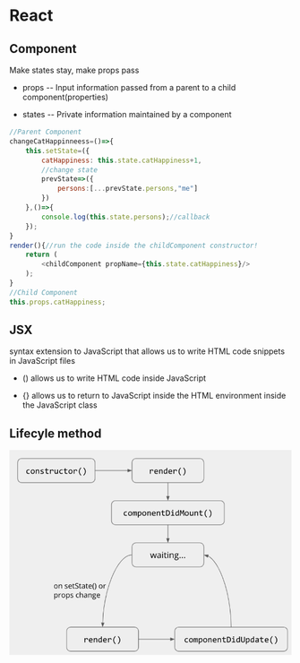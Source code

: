 # React
## Component
Make states stay, make props pass

- props -- Input information passed from a parent to a child component(properties)

- states -- Private information maintained by a component

```js
//Parent Component
changeCatHappinneess=()=>{
    this.setState=({
        catHappiness: this.state.catHappiness+1,
        //change state
        prevState=>({
            persons:[...prevState.persons,"me"]
        })
    },()=>{
        console.log(this.state.persons);//callback
    });
}
render(){//run the code inside the childComponent constructor!
    return (
        <childComponent propName={this.state.catHappiness}/>
    );
}
//Child Component
this.props.catHappiness;
```
## JSX

syntax extension to JavaScript that allows us to write HTML code snippets in JavaScript files

- () allows us to write HTML code inside JavaScript

- {} allows us to return to JavaScript inside the HTML environment inside the JavaScript class

## Lifecyle method

![20210804194814](https://raw.githubusercontent.com/zxc2012/image/main/20210804194814.png)